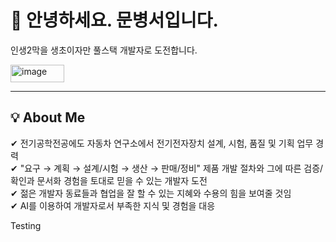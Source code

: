 
<h1> 👋 안녕하세요. 문병서입니다.</h1>

<p>인생2막을 생초이자만 풀스택 개발자로 도전합니다.</p> 
 <img width="86" height="28" alt="image" src="https://github.com/user-attachments/assets/634be41f-2dbd-43b3-aea5-ee792aa897c5" />

<hr>

<h2>💡 About Me</h2>
 ✔ 전기공학전공에도 자동차 연구소에서 전기전자장치 설계, 시험, 품질 및 기획 업무 경력<br>
 ✔ "요구 → 계획 → 설계/시험 → 생산 → 판매/정비" 제품 개발 절차와 그에 따른 검증/확인과 문서화 경험을 토대로 믿을 수 있는 개발자 도전<br> 
 ✔ 젊은 개발자 동료들과 협업을 잘 할 수 있는 지혜와 수용의 힘을 보여줄 것임<br>
 ✔ AI를 이용하여 개발자로서 부족한 지식 및 경험을 대응
 




Testing
<!--
**Byoungseo-Moon/Byoungseo-Moon** is a ✨ _special_ ✨ repository because its `README.md` (this file) appears on your GitHub profile.

Here are some ideas to get you started:

- 🔭 I’m currently working on ...
- 🌱 I’m currently learning ...
- 👯 I’m looking to collaborate on ...
- 🤔 I’m looking for help with ...
- 💬 Ask me about ...
- 📫 How to reach me: ...
- 😄 Pronouns: ...
- ⚡ Fun fact: ...
-->
